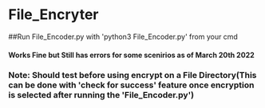# File_Encryter

##Run File_Encoder.py with 'python3 File_Encoder.py' from your cmd 

#### Works Fine but Still has errors for some scenirios as of March 20th 2022
### Note: Should test before using encrypt on a File Directory(This can be done with 'check for success' feature once encryption is selected after running the 'File_Encoder.py')



